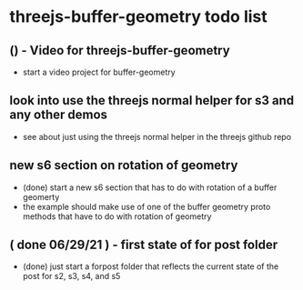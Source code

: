 # threejs-buffer-geometry todo list

## () - Video for threejs-buffer-geometry
* start a video project for buffer-geometry

## look into use the threejs normal helper for s3 and any other demos
* see about just using the threejs normal helper in the threejs github repo

## new s6 section on rotation of geometry
* (done) start a new s6 section that has to do with rotation of a buffer geomerty
* the example should make use of one of the buffer geometry proto methods that have to do with rotation of geometry

## ( done 06/29/21 ) - first state of for post folder
* (done) just start a forpost folder that reflects the current state of the post for s2, s3, s4, and s5